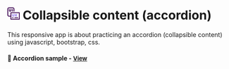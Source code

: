 # <span><img src="./ui-ux.png" alt=accordion style="height: 1em;"></span> Collapsible content (accordion)

This responsive app is about practicing an accordion (collapsible content) using javascript, bootstrap, css.

<h4>🔹 Accordion sample - <a href="https://simonakom.github.io/accordion/index.html" style="font-size:small;">View</a><h4>

